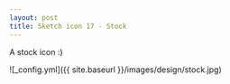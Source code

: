 ```yaml
---
layout: post
title: Sketch icon 17 - Stock
---
```


A stock icon :)

![_config.yml]({{ site.baseurl }}/images/design/stock.jpg)